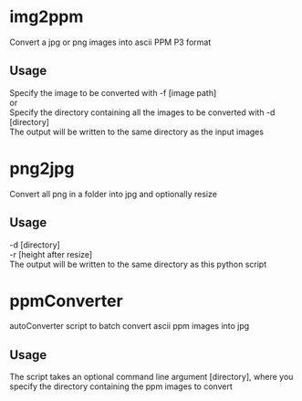 # img2ppm
Convert a jpg or png images into ascii PPM P3 format

## Usage
Specify the image to be converted with -f [image path]<br />
or<br />
Specify the directory containing all the images to be converted with -d [directory]<br />
The output will be written to the same directory as the input images


# png2jpg
Convert all png in a folder into jpg and optionally resize

## Usage
-d [directory]<br />
-r [height after resize]<br />
The output will be written to the same directory as this python script

# ppmConverter
autoConverter script to batch convert ascii ppm images into jpg

## Usage
The script takes an optional command line argument [directory], where you specify the directory containing the ppm images to convert






